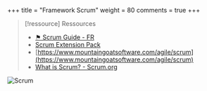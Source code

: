 +++
title = "Framework Scrum"
weight = 80
comments = true
+++

> [!ressource] Ressources
> - [⚑ Scrum Guide - FR](https://scrumguides.org/docs/scrumguide/v2020/2020-Scrum-Guide-French.pdf)
> - [Scrum Extension Pack](https://scrumexpansion.org/)
> - [https://www.mountaingoatsoftware.com/agile/scrum](https://www.mountaingoatsoftware.com/agile/scrum)
> - [What is Scrum? - Scrum.org](https://www.scrum.org/resources/what-scrum-module)

![Scrum](static/illustrations/scrum.jpg)
